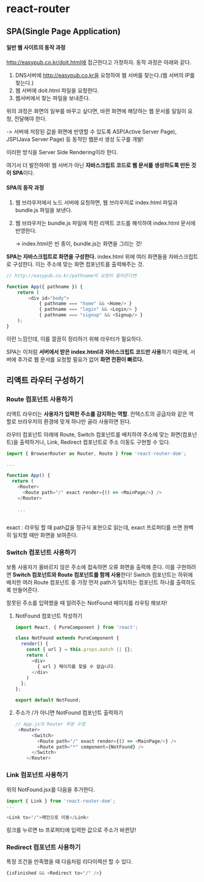 # react-router

## SPA(Single Page Application)

#### 일반 웹 사이트의 동작 과정

http://easypub.co.kr/doit.html에 접근한다고 가정하자. 동작 과정은 아래와 같다.

1. DNS서버에 http://easypub.co.kr을 요청하여 웹 서버를 찾는다.(웹 서버의 IP를 찾는다.)
2. 웹 서버에 doit.html 파일을 요청한다.
3. 웹서버에서 찾는 파일을 보내준다.

위의 과정은 화면의 일부를 바꾸고 싶다면, 바뀐 화면에 해당하는 웹 문서를 일일이 요청, 전달해야 한다.

-> 서버에 저장된 값을 화면에 반영할 수 있도록 ASP(Active Server Page), JSP(Java Server Page) 등 동적인 웹문서 생성 도구를 개발!

이러한 방식을 Server Side Rendering이라 한다.

여기서 더 발전하여! 웹 서버가 아닌 **자바스크립트 코드로 웹 문서를 생성하도록 만든 것이 SPA**이다.



#### SPA의 동작 과정

1. 웹 브라우저에서 노드 서버에 요청하면, 웹 브라우저로 index.html 파일과 bundle.js 파일을 보낸다.

2. 웹 브라우저는 bundle.js 파일에 적힌 리액트 코드를 해석하여 index.html 문서에 반영한다.

   -> index.html은 빈 종이, bundle.js는 화면을 그리는 것!

**SPA는 자바스크립트로 화면을 구성한다.** index.html 위에 여러 화면들을 자바스크립트로 구성한다. 이는 주소에 맞는 화면 컴포넌트를 출력해주는 것.

```javascript
// http://easypub.co.kr/pathname의 요청이 들어온다면

function App({ pathname }) {
    return (
    	<div id="body">
        	{ pathname === "home" && <Home/> }
			{ pathname === "login" && <Login/> }
			{ pathname === "signup" && <Signup/> }
    );
}
```

이런 느낌인데, 이를 깔끔히 정리하기 위해 라우터가 필요하다.

SPA는 이처럼 **서버에서 받은 index.html과 자바스크립트 코드만 사용**하기 때문에, 서버에 추가로 웹 문서를 요청할 필요가 없어 **화면 전환이 빠르다.**



## 리액트 라우터 구성하기

### Route 컴포넌트 사용하기

리액트 라우터는 **사용자가 입력한 주소를 감지하는 역할**. 컨텍스트의 공급자와 같은 역할로 브라우저의 환경에 맞게 하나만 골라 사용하면 된다.

라우터 컴포넌트 아래에 Route, Switch 컴포넌트를 배치하여 주소에 맞는 화면(컴포넌트)을 출력하거나, Link, Redirect 컴포넌트로 주소 이동도 구현할 수 있다.



```javascript
import { BrowserRouter as Router, Route } from 'react-router-dom';

...

function App() {
  return (
    <Router>
      <Route path="/" exact render={() => <MainPage/>} />
    </Router>
   
    ...
    
```

exact : 라우팅 할 때 path값을 정규식 표현으로 읽는데, exact 프로퍼티를 쓰면 완벽히 일치할 때만 화면을 보여준다.



### Switch 컴포넌트 사용하기

보통 사용자가 올바르지 않은 주소에 접속하면 오류 화면을 출력해 준다. 이를 구현하려면 **Switch 컴포넌트와 Route 컴포넌트를 함께 사용**한다! Switch 컴포넌트는 하위에 배치한 여러 Route 컴포넌트 중 가장 먼저 path가 일치하는 컴포넌트 하나를 출력하도록 만들어준다.



잘못된 주소를 입력했을 때 알려주는 NotFound 페이지를 라우팅 해보자!

1. NotFound 컴포넌트 작성하기

   ```javascript
   import React, { PureComponent } from 'react';
   
   class NotFound extends PureComponent {
     render() {
       const { url } = this.props.match || {};
       return (
         <div>
           { url } 페이지를 찾을 수 없습니다.
         </div>
       )
     };
   };
   
   export default NotFound;
   ```

2. 주소가 /가 아니면 NotFound 컴포넌트 출력하기

   ```javascript
   // App.js의 Router 부분 수정
   	<Router>
         <Switch>
           <Route path="/" exact render={() => <MainPage/>} />
           <Route path="*" component={NotFound} />
         </Switch>
       </Router>
   ```




### Link 컴포넌트 사용하기

위의 NotFound.jsx를 다음을 추가한다.

```javascript
import { Link } from 'react-router-dom';
...

<Link to="/">메인으로 이동</Link>
```

링크를 누르면 to 프로퍼티에 입력한 값으로 주소가 바뀐당!



### Redirect 컴포넌트 사용하기

특정 조건을 만족했을 때 다음처럼 리다이렉션 할 수 있다.

```javascript
{isFinished && <Redirect to="/" />}
```

